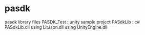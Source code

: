 # pasdk
pasdk library files
PASDK_Test : unity sample project
PASdkLib : c#
  PASdkLib.dll
          using LitJson.dll
          using UnityEngine.dll           

